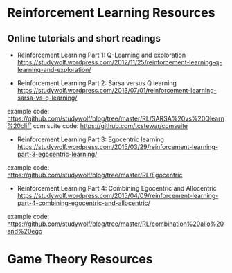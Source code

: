 # Reinforcement Learning Resources 

## Online tutorials and short readings
* Reinforcement Learning Part 1: Q-Learning and exploration
https://studywolf.wordpress.com/2012/11/25/reinforcement-learning-q-learning-and-exploration/

* Reinforcement Learning Part 2: Sarsa versus Q learning
https://studywolf.wordpress.com/2013/07/01/reinforcement-learning-sarsa-vs-q-learning/

example code: https://github.com/studywolf/blog/tree/master/RL/SARSA%20vs%20Qlearn%20cliff
ccm suite code: https://github.com/tcstewar/ccmsuite

* Reinforcement Learning Part 3: Egocentric learning 
https://studywolf.wordpress.com/2015/03/29/reinforcement-learning-part-3-egocentric-learning/

example code: https://github.com/studywolf/blog/tree/master/RL/Egocentric

* Reinforcement Learning Part 4: Combining Egocentric and Allocentric
https://studywolf.wordpress.com/2015/04/09/reinforcement-learning-part-4-combining-egocentric-and-allocentric/

example code: https://github.com/studywolf/blog/tree/master/RL/combination%20allo%20and%20ego

# Game Theory Resources
